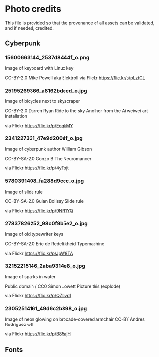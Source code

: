 # Photo credits

This file is provided so that the provenance of all assets can be validated, and if needed, credited.

## Cyberpunk

### 15600663144_2537d8444f_o.png

Image of keyboard with Linux key

CC-BY-2.0
Mike Powell aka Elektroll
via Flickr
https://flic.kr/p/pLztCL

### 25195269366_a8162bdeed_o.jpg

Image of bicycles next to skyscraper

CC-BY-2.0
Darren Ryan
Ride to the sky
Another from the Ai weiwei art installation

via Flickr
https://flic.kr/p/EoqkMY

### 2341227331_47e9d200df_o.jpg

Image of cyberpunk author William Gibson

CC-BY-SA-2.0
Gonzo B
The Neuromancer

via Flickr
https://flic.kr/p/4yTpjt

### 5780391408_fa288d9ccc_o.jpg

Image of slide rule

CC-BY-SA-2.0
Guian Bolisay
Slide rule

via Flickr
https://flic.kr/p/9NN1YQ


### 27837826252_98c0f9b5e2_o.jpg

Image of old typewriter keys

CC-BY-SA-2.0
Eric de Redelijkheid
Typemachine

via Flickr
https://flic.kr/p/JpW8TA


### 32152215146_2aba9314e8_o.jpg

Image of sparks in water

Public domain / CC0
Simon Jowett
Picture this (explode)

via Flickr
https://flic.kr/p/QZbvp1


### 23052514161_49d6c2b898_o.jpg

Image of neon glowing on brocade-covered armchair
CC-BY
Andres Rodriguez
wtl

via Flickr
https://flic.kr/p/B85ajH




## Fonts
